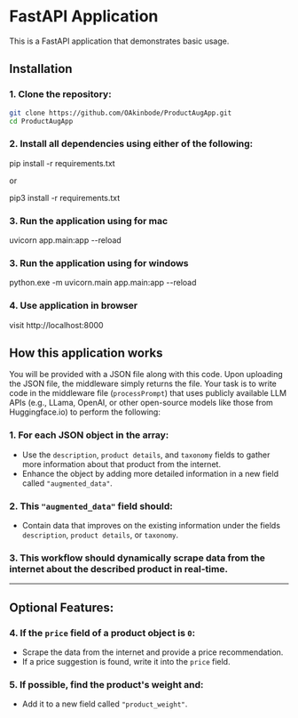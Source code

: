# FastAPI Application

This is a FastAPI application that demonstrates basic usage.

## Installation

### 1. Clone the repository:

```bash
git clone https://github.com/OAkinbode/ProductAugApp.git
cd ProductAugApp

```

### 2. Install all dependencies using either of the following:

pip install -r requirements.txt

or

pip3 install -r requirements.txt

### 3. Run the application using for mac

uvicorn app.main:app --reload

### 3. Run the application using for windows

python.exe -m uvicorn.main app.main:app --reload

### 4. Use application in browser

visit http://localhost:8000

## How this application works

You will be provided with a JSON file along with this code. Upon uploading the JSON file, the middleware simply returns the file. Your task is to write code in the middleware file (`processPrompt`) that uses publicly available LLM APIs (e.g., LLama, OpenAI, or other open-source models like those from Huggingface.io) to perform the following:

### 1. For each JSON object in the array:
   - Use the `description`, `product details`, and `taxonomy` fields to gather more information about that product from the internet.
   - Enhance the object by adding more detailed information in a new field called `"augmented_data"`.

### 2. This `"augmented_data"` field should:
   - Contain data that improves on the existing information under the fields `description`, `product details`, or `taxonomy`.

### 3. This workflow should dynamically scrape data from the internet about the described product in real-time.

---

## Optional Features:

### 4. If the `price` field of a product object is `0`:
   - Scrape the data from the internet and provide a price recommendation.
   - If a price suggestion is found, write it into the `price` field.

### 5. If possible, find the product's weight and:
   - Add it to a new field called `"product_weight"`.

